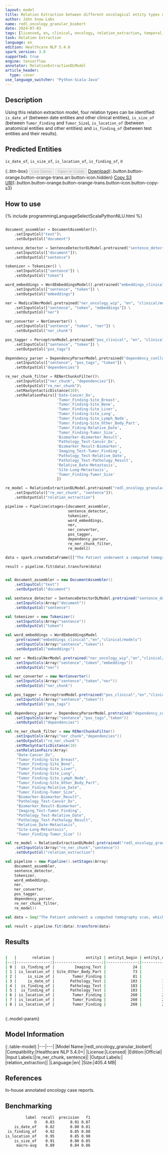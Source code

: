 ```yaml
---
layout: model
title: Relation Extraction between different oncological entity types using granular classes (ReDL)
author: John Snow Labs
name: redl_oncology_granular_biobert
date: 2024-07-03
tags: [licensed, en, clinical, oncology, relation_extraction, temporal, test, biomarker, anatomy, tensorflow]
task: Relation Extraction
language: en
edition: Healthcare NLP 5.4.0
spark_version: 3.0
supported: true
engine: tensorflow
annotator: RelationExtractionDLModel
article_header:
  type: cover
use_language_switcher: "Python-Scala-Java"
---
```


## Description

Using this relation extraction model, four relation types can be identified: `is_date_of` (between date entities and other clinical entities), `is_size_of` (between `Tumor_Finding` and `Tumor_Size`), `is_location_of` (between anatomical entities and other entities) and `is_finding_of` (between test entities and their results).

## Predicted Entities

`is_date_of`, `is_size_of`, `is_location_of`, `is_finding_of`, `O`

{:.btn-box}
<button class="button button-orange" disabled>Live Demo</button>
<button class="button button-orange" disabled>Open in Colab</button>
[Download](https://s3.amazonaws.com/auxdata.johnsnowlabs.com/clinical/models/redl_oncology_granular_biobert_en_5.4.0_3.0_1720038256440.zip){:.button.button-orange.button-orange-trans.arr.button-icon.hidden}
[Copy S3 URI](s3://auxdata.johnsnowlabs.com/clinical/models/redl_oncology_granular_biobert_en_5.4.0_3.0_1720038256440.zip){:.button.button-orange.button-orange-trans.button-icon.button-copy-s3}

## How to use



<div class="tabs-box" markdown="1">
{% include programmingLanguageSelectScalaPythonNLU.html %}
	
```python

document_assembler = DocumentAssembler()\
    .setInputCol("text")\
    .setOutputCol("document")

sentence_detector = SentenceDetectorDLModel.pretrained("sentence_detector_dl_healthcare","en","clinical/models")\
    .setInputCols(["document"])\
    .setOutputCol("sentence")

tokenizer = Tokenizer() \
    .setInputCols(["sentence"]) \
    .setOutputCol("token")

word_embeddings = WordEmbeddingsModel().pretrained("embeddings_clinical", "en", "clinical/models")\
    .setInputCols(["sentence", "token"]) \
    .setOutputCol("embeddings")

ner = MedicalNerModel.pretrained("ner_oncology_wip", "en", "clinical/models") \
    .setInputCols(["sentence", "token", "embeddings"]) \
    .setOutputCol("ner")

ner_converter = NerConverter() \
    .setInputCols(["sentence", "token", "ner"]) \
    .setOutputCol("ner_chunk")

pos_tagger = PerceptronModel.pretrained("pos_clinical", "en", "clinical/models") \
    .setInputCols(["sentence", "token"]) \
    .setOutputCol("pos_tags")

dependency_parser = DependencyParserModel.pretrained("dependency_conllu", "en") \
    .setInputCols(["sentence", "pos_tags", "token"]) \
    .setOutputCol("dependencies")

re_ner_chunk_filter = RENerChunksFilter()\
    .setInputCols(["ner_chunk", "dependencies"])\
    .setOutputCol("re_ner_chunk")\
    .setMaxSyntacticDistance(10)\
    .setRelationPairs(['Date-Cancer_Dx',
                       'Tumor_Finding-Site_Breast',
                       'Tumor_Finding-Site_Bone',
                       'Tumor_Finding-Site_Liver',
                       'Tumor_Finding-Site_Lung',
                       'Tumor_Finding-Site_Lymph_Node',
                       'Tumor_Finding-Site_Other_Body_Part',
                       'Tumor_Fiding-Relative_Date',
                       'Tumor_Finding-Tumor_Size',
                       'Biomarker-Biomarker_Result',
                       'Pathology_Test-Cancer_Dx',
                       'Biomarker_Result-Biomarker',
                       'Imaging_Test-Tumor_Finding',
                       'Pathology_Test-Relative_Date',
                       'Pathology_Test-Pathology_Result',
                       'Relative_Date-Metastasis',
                       'Site-Lung-Metastasis',
                       'Tumor_Finding-Tumor_Size'
                       ])

re_model = RelationExtractionDLModel.pretrained("redl_oncology_granular_biobert", "en", "clinical/models")\
    .setInputCols(["re_ner_chunk", "sentence"])\
    .setOutputCol("relation_extraction")

pipeline = Pipeline(stages=[document_assembler,
                            sentence_detector,
                            tokenizer,
                            word_embeddings,
                            ner,
                            ner_converter,
                            pos_tagger,
                            dependency_parser,
                            re_ner_chunk_filter,
                            re_model])

data = spark.createDataFrame([["The Patient underwent a computed tomography scan, which showed a complex ovarian mass, 2 cm insize . A Pap smear performed one month later was positive for atypical glandular cells suspicious for adenocarcinoma. The pathologic specimen showed extension of the tumor throughout the fallopian tubes, appendix, omentum, and 5 out of 5 enlarged lymph nodes."]]).toDF("text")

result = pipeline.fit(data).transform(data)
```
```scala

val document_assembler = new DocumentAssembler()
	.setInputCol("text")
	.setOutputCol("document")

val sentence_detector = SentenceDetectorDLModel.pretrained("sentence_detector_dl_healthcare","en","clinical/models")
	.setInputCols(Array("document"))
	.setOutputCol("sentence")

val tokenizer = new Tokenizer()
	.setInputCols(Array("sentence"))
	.setOutputCol("token")

val word_embeddings = WordEmbeddingsModel
	.pretrained("embeddings_clinical","en","clinical/models")
	.setInputCols(Array("sentence","token"))
	.setOutputCol("embeddings")

val ner = MedicalNerModel.pretrained("ner_oncology_wip","en","clinical/models")
	.setInputCols(Array("sentence","token","embeddings"))
	.setOutputCol("ner")

val ner_converter = new NerConverter()
	.setInputCols(Array("sentence","token","ner"))
	.setOutputCol("ner_chunk")

val pos_tagger = PerceptronModel.pretrained("pos_clinical","en","clinical/models")
	.setInputCols(Array("sentence","token"))
	.setOutputCol("pos_tags")

val dependency_parser = DependencyParserModel.pretrained("dependency_conllu","en")
	.setInputCols(Array("sentence","pos_tags","token"))
	.setOutputCol("dependencies")

val re_ner_chunk_filter = new RENerChunksFilter()
	.setInputCols(Array("ner_chunk","dependencies"))
	.setOutputCol("re_ner_chunk")
	.setMaxSyntacticDistance(10)
	.setRelationPairs(Array(
     "Date-Cancer_Dx",
     "Tumor_Finding-Site_Breast",
     "Tumor_Finding-Site_Bone",
     "Tumor_Finding-Site_Liver",
     "Tumor_Finding-Site_Lung",
     "Tumor_Finding-Site_Lymph_Node",
     "Tumor_Finding-Site_Other_Body_Part",
     "Tumor_Fiding-Relative_Date",
     "Tumor_Finding-Tumor_Size",
     "Biomarker-Biomarker_Result",
     "Pathology_Test-Cancer_Dx",
     "Biomarker_Result-Biomarker",
     "Imaging_Test-Tumor_Finding",
     "Pathology_Test-Relative_Date",
     "Pathology_Test-Pathology_Result",
     "Relative_Date-Metastasis",
     "Site-Lung-Metastasis",
     "Tumor_Finding-Tumor_Size" ))

val re_model = RelationExtractionDLModel.pretrained("redl_oncology_granular_biobert","en","clinical/models")
	.setInputCols(Array("re_ner_chunk","sentence"))
	.setOutputCol("relation_extraction")

val pipeline = new Pipeline().setStages(Array(
    document_assembler,
    sentence_detector,
    tokenizer,
    word_embeddings,
    ner,
    ner_converter,
    pos_tagger,
    dependency_parser,
    re_ner_chunk_filter,
    re_model))

val data = Seq("The Patient underwent a computed tomography scan, which showed a complex ovarian mass, 2 cm insize . A Pap smear performed one month later was positive for atypical glandular cells suspicious for adenocarcinoma. The pathologic specimen showed extension of the tumor throughout the fallopian tubes, appendix, omentum, and 5 out of 5 enlarged lymph nodes.").toDF("text")

val result = pipeline.fit(data).transform(data)

```
</div>

## Results

```bash

|   |       relation |              entity1 | entity1_begin | entity1_end |                   chunk1 |              entity2 | entity2_begin | entity2_end |                   chunk2 | confidence |
|--:|---------------:|---------------------:|--------------:|------------:|-------------------------:|---------------------:|--------------:|------------:|-------------------------:|-----------:|
| 0 |  is_finding_of |         Imaging_Test |            24 |          47 | computed tomography scan |        Tumor_Finding |            81 |          84 |                     mass |   0.672964 |
| 1 | is_location_of | Site_Other_Body_Part |            73 |          79 |                  ovarian |        Tumor_Finding |            81 |          84 |                     mass |   0.976508 |
| 2 |     is_size_of |        Tumor_Finding |            81 |          84 |                     mass |           Tumor_Size |            87 |          90 |                     2 cm |   0.952546 |
| 3 |     is_date_of |       Pathology_Test |           103 |         111 |                Pap smear |        Relative_Date |           123 |         137 |          one month later |   0.927102 |
| 4 |  is_finding_of |       Pathology_Test |           103 |         111 |                Pap smear |     Pathology_Result |           156 |         179 | atypical glandular cells |   0.860861 |
| 5 |  is_finding_of |       Pathology_Test |           103 |         111 |                Pap smear |            Cancer_Dx |           196 |         209 |           adenocarcinoma |   0.545740 |
| 6 | is_location_of |        Tumor_Finding |           260 |         264 |                    tumor | Site_Other_Body_Part |           281 |         295 |          fallopian tubes |   0.875905 |
| 7 | is_location_of |        Tumor_Finding |           260 |         264 |                    tumor | Site_Other_Body_Part |           298 |         305 |                 appendix |   0.774170 |
| 8 | is_location_of |        Tumor_Finding |           260 |         264 |                    tumor | Site_Other_Body_Part |           308 |         314 |                  omentum |   0.906041 |
 
```

{:.model-param}
## Model Information

{:.table-model}
|---|---|
|Model Name:|redl_oncology_granular_biobert|
|Compatibility:|Healthcare NLP 5.4.0+|
|License:|Licensed|
|Edition:|Official|
|Input Labels:|[re_ner_chunk, sentence]|
|Output Labels:|[relation_extraction]|
|Language:|en|
|Size:|405.4 MB|

## References

In-house annotated oncology case reports.

## Benchmarking

```bash
         label  recall  precision   f1  
             O    0.83       0.91 0.87   
    is_date_of    0.82       0.80 0.81    
 is_finding_of    0.92       0.85 0.88   
is_location_of    0.95       0.85 0.90    
    is_size_of    0.91       0.80 0.85    
     macro-avg    0.89       0.84 0.86
```
